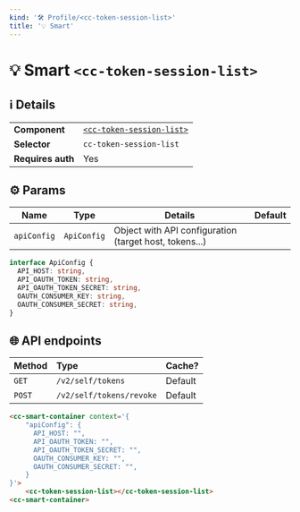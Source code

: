 ```yaml
---
kind: '🛠 Profile/<cc-token-session-list>'
title: '💡 Smart'
---
```


# 💡 Smart `<cc-token-session-list>`

## ℹ️ Details

<table>
  <tr><td><strong>Component    </strong> <td><a href="https://www.clever-cloud.com/doc/clever-components/?path=/docs/🛠-profile-cc-token-session-list--default-story"><code>&lt;cc-token-session-list&gt;</code></a>
  <tr><td><strong>Selector     </strong> <td><code>cc-token-session-list</code>
  <tr><td><strong>Requires auth</strong> <td>Yes
</table>

## ⚙️ Params

| Name        | Type        | Details                                                 | Default |
|-------------|-------------|---------------------------------------------------------|---------|
| `apiConfig` | `ApiConfig` | Object with API configuration (target host, tokens...)  |         |

```ts
interface ApiConfig {
  API_HOST: string,
  API_OAUTH_TOKEN: string,
  API_OAUTH_TOKEN_SECRET: string,
  OAUTH_CONSUMER_KEY: string,
  OAUTH_CONSUMER_SECRET: string,
}
```

## 🌐 API endpoints

| Method   | Type                    | Cache?  |
|----------|:------------------------|---------|
| `GET`    | `/v2/self/tokens`       | Default |
| `POST`   | `/v2/self/tokens/revoke`| Default |

```html
<cc-smart-container context='{
    "apiConfig": {
      API_HOST: "",
      API_OAUTH_TOKEN: "",
      API_OAUTH_TOKEN_SECRET: "",
      OAUTH_CONSUMER_KEY: "",
      OAUTH_CONSUMER_SECRET: "",
    }
}'>
    <cc-token-session-list></cc-token-session-list>
<cc-smart-container>
```
